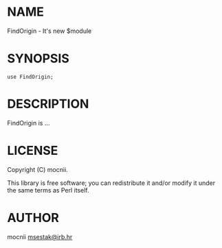 # NAME

FindOrigin - It's new $module

# SYNOPSIS

    use FindOrigin;

# DESCRIPTION

FindOrigin is ...

# LICENSE

Copyright (C) mocnii.

This library is free software; you can redistribute it and/or modify
it under the same terms as Perl itself.

# AUTHOR

mocnii <msestak@irb.hr>
